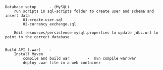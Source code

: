 	Database setup		- (MySQL)
		run scripts in sql-scripts folder to create user and schema and insert data
			01-create-user.sql
			02-currency_exchange.sql			
		
		Edit resources/persistence-mysql.properties to update jdbc.url to point to the correct database	
		
		
	Build API (.war) 	- 	
		Install Maven 
			compile and build war		 -	mvn compile war:war
			deploy .war file in a web container
	
	
	
